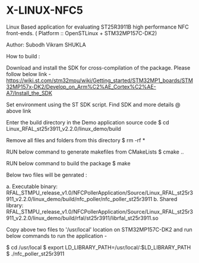 # X-LINUX-NFC5
Linux Based application for evaluating ST25R3911B high performance NFC front-ends. ( Platform :: OpenSTLinux + STM32MP157C-DK2)

Author: Subodh Vikram SHUKLA

How to build :

Download and install the SDK for cross-compilation of the package. Please follow below link - https://wiki.st.com/stm32mpu/wiki/Getting_started/STM32MP1_boards/STM32MP157x-DK2/Develop_on_Arm%C2%AE_Cortex%C2%AE-A7/Install_the_SDK

Set environment using the ST SDK script. Find SDK and more details @ above link 

Enter the build directory in the Demo application source code 
 $ cd Linux_RFAL_st25r3911_v2.2.0/linux_demo/build
 
Remove all files and folders from this directory
 $ rm -rf *

RUN below command to generate makefiles from CMakeLists 
 $ cmake ..

RUN below command to build the package 
 $ make

Below two files will be genrated :

a. Executable binary: RFAL_STMPU_release_v1.0/NFCPollerApplication/Source/Linux_RFAL_st25r3911_v2.2.0/linux_demo/build/nfc_poller/nfc_poller_st25r3911 b. Shared library: RFAL_STMPU_release_v1.0/NFCPollerApplication/Source/Linux_RFAL_st25r3911_v2.2.0/linux_demo/build/rfal/st25r3911/librfal_st25r3911.so

Copy above two files to '/usr/local' location on STM32MP157C-DK2 and run below commands to run the application -

 $ cd /usr/local 
 $ export LD_LIBRARY_PATH=/usr/local/:$LD_LIBRARY_PATH 
 $ ./nfc_poller_st25r3911
